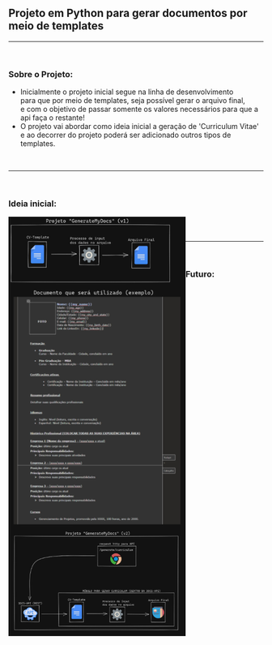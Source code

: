 ## Projeto em Python para gerar documentos por meio de templates

---
<br>

### Sobre o Projeto:
- Inicialmente o projeto inicial segue na linha de desenvolvimento <br>
  para que por meio de templates, seja possível gerar o arquivo final, <br>
  e com o objetivo de passar somente os valores necessários para que a api faça o restante!
- O projeto vai abordar como ideia inicial a geração de 'Curriculum Vitae' <br>
  e ao decorrer do projeto poderá ser adicionado outros tipos de templates.

<br>

---
<br>

### Ideia inicial:

<img align="left" alt="v1" width="350px" src="https://github.com/TomazWill/my-docs-manager-api/blob/master/img/v1.png" />

<br>

<img align="left" alt="v1 doc" width="350px" src="https://github.com/TomazWill/my-docs-manager-api/blob/master/img/v1_doc_template.png" />

<br>

---
<br>


### Futuro:

<img align="left" alt="v2" width="350px" src="https://github.com/TomazWill/my-docs-manager-api/blob/master/img/v2.png" />
